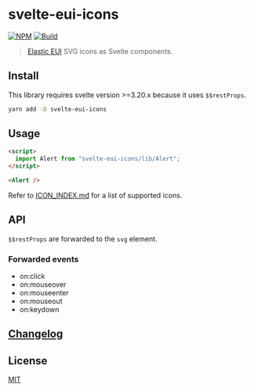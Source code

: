 # svelte-eui-icons

[![NPM][npm]][npm-url]
[![Build][build]][build-badge]

> [Elastic EUI](https://github.com/elastic/eui) SVG icons as Svelte components.

## Install

This library requires svelte version >=3.20.x because it uses `$$restProps`.

```bash
yarn add -D svelte-eui-icons
```

## Usage

```html
<script>
  import Alert from "svelte-eui-icons/lib/Alert";
</script>

<Alert />
```

Refer to [ICON_INDEX.md](ICON_INDEX.md) for a list of supported icons.

## API

`$$restProps` are forwarded to the `svg` element.

### Forwarded events

- on:click
- on:mouseover
- on:mouseenter
- on:mouseout
- on:keydown

## [Changelog](CHANGELOG.md)

## License

[MIT](LICENSE)

[npm]: https://img.shields.io/npm/v/svelte-eui-icons.svg?color=blue
[npm-url]: https://npmjs.com/package/svelte-eui-icons
[build]: https://travis-ci.com/metonym/svelte-eui-icons.svg?branch=master
[build-badge]: https://travis-ci.com/metonym/svelte-eui-icons
